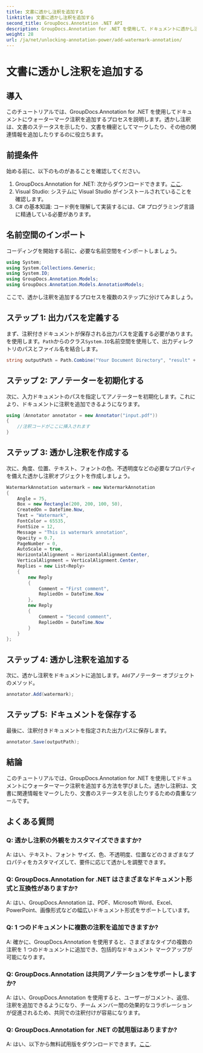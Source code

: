 ```yaml
---
title: 文書に透かし注釈を追加する
linktitle: 文書に透かし注釈を追加する
second_title: GroupDocs.Annotation .NET API
description: GroupDocs.Annotation for .NET を使用して、ドキュメントに透かし注釈を簡単に追加する方法を学びます。文書の明瞭さとセキュリティを強化します。
weight: 28
url: /ja/net/unlocking-annotation-power/add-watermark-annotation/
---
```


# 文書に透かし注釈を追加する

## 導入
このチュートリアルでは、GroupDocs.Annotation for .NET を使用してドキュメントにウォーターマーク注釈を追加するプロセスを説明します。透かし注釈は、文書のステータスを示したり、文書を機密としてマークしたり、その他の関連情報を追加したりするのに役立ちます。

## 前提条件

始める前に、以下のものがあることを確認してください。

1.  GroupDocs.Annotation for .NET: 次からダウンロードできます。[ここ](https://releases.groupdocs.com/annotation/net/).
2. Visual Studio: システムに Visual Studio がインストールされていることを確認します。
3. C# の基本知識: コード例を理解して実装するには、C# プログラミング言語に精通している必要があります。

## 名前空間のインポート

コーディングを開始する前に、必要な名前空間をインポートしましょう。

```csharp
using System;
using System.Collections.Generic;
using System.IO;
using GroupDocs.Annotation.Models;
using GroupDocs.Annotation.Models.AnnotationModels;
```

ここで、透かし注釈を追加するプロセスを複数のステップに分けてみましょう。

## ステップ 1: 出力パスを定義する

まず、注釈付きドキュメントが保存される出力パスを定義する必要があります。を使用します。`Path`からのクラス`System.IO`名前空間を使用して、出力ディレクトリのパスとファイル名を結合します。

```csharp
string outputPath = Path.Combine("Your Document Directory", "result" + Path.GetExtension("input.pdf"));
```

## ステップ 2: アノテーターを初期化する

次に、入力ドキュメントのパスを指定してアノテーターを初期化します。これにより、ドキュメントに注釈を追加できるようになります。

```csharp
using (Annotator annotator = new Annotator("input.pdf"))
{
    //注釈コードがここに挿入されます
}
```

## ステップ 3: 透かし注釈を作成する

次に、角度、位置、テキスト、フォントの色、不透明度などの必要なプロパティを備えた透かし注釈オブジェクトを作成しましょう。

```csharp
WatermarkAnnotation watermark = new WatermarkAnnotation
{
    Angle = 75,
    Box = new Rectangle(200, 200, 100, 50),
    CreatedOn = DateTime.Now,
    Text = "Watermark",
    FontColor = 65535,
    FontSize = 12,
    Message = "This is watermark annotation",
    Opacity = 0.7,
    PageNumber = 0,
    AutoScale = true,
    HorizontalAlignment = HorizontalAlignment.Center,
    VerticalAlignment = VerticalAlignment.Center,
    Replies = new List<Reply>
    {
        new Reply
        {
            Comment = "First comment",
            RepliedOn = DateTime.Now
        },
        new Reply
        {
            Comment = "Second comment",
            RepliedOn = DateTime.Now
        }
    }
};
```

## ステップ 4: 透かし注釈を追加する

次に、透かし注釈をドキュメントに追加します。`Add`アノテーター オブジェクトのメソッド。

```csharp
annotator.Add(watermark);
```

## ステップ 5: ドキュメントを保存する

最後に、注釈付きドキュメントを指定された出力パスに保存します。

```csharp
annotator.Save(outputPath);
```

## 結論

このチュートリアルでは、GroupDocs.Annotation for .NET を使用してドキュメントにウォーターマーク注釈を追加する方法を学びました。透かし注釈は、文書に関連情報をマークしたり、文書のステータスを示したりするための貴重なツールです。

## よくある質問

### Q: 透かし注釈の外観をカスタマイズできますか?

A: はい、テキスト、フォント サイズ、色、不透明度、位置などのさまざまなプロパティをカスタマイズして、要件に応じて透かしを調整できます。

### Q: GroupDocs.Annotation for .NET はさまざまなドキュメント形式と互換性がありますか?

A: はい、GroupDocs.Annotation は、PDF、Microsoft Word、Excel、PowerPoint、画像形式などの幅広いドキュメント形式をサポートしています。

### Q: 1 つのドキュメントに複数の注釈を追加できますか?

A: 確かに、GroupDocs.Annotation を使用すると、さまざまなタイプの複数の注釈を 1 つのドキュメントに追加でき、包括的なドキュメント マークアップが可能になります。

### Q: GroupDocs.Annotation は共同アノテーションをサポートしますか?

A: はい、GroupDocs.Annotation を使用すると、ユーザーがコメント、返信、注釈を追加できるようになり、チーム メンバー間の効果的なコラボレーションが促進されるため、共同での注釈付けが容易になります。

### Q: GroupDocs.Annotation for .NET の試用版はありますか?

 A: はい、以下から無料試用版をダウンロードできます。[ここ](https://releases.groupdocs.com/).